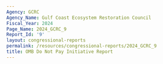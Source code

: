 ```yaml
---
Agency: GCRC
Agency_Name: Gulf Coast Ecosystem Restoration Council
Fiscal_Year: 2024
Page_Name: 2024_GCRC_9
Report_Id: '9'
layout: congressional-reports
permalink: /resources/congressional-reports/2024_GCRC_9
title: OMB Do Not Pay Initiative Report
---
```

